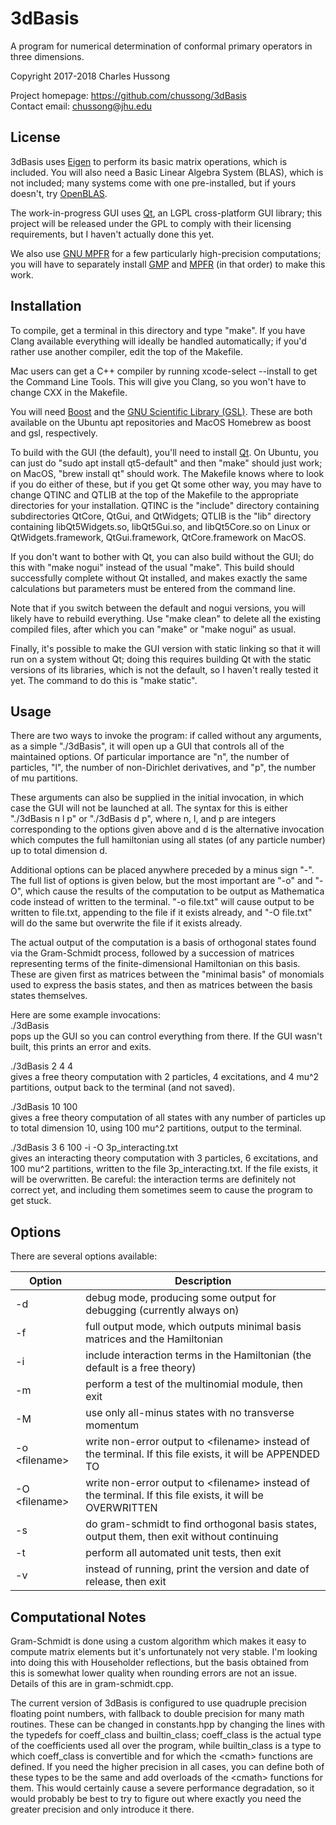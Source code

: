 # 3dBasis
A program for numerical determination of conformal primary operators in three 
dimensions.  

Copyright 2017-2018 Charles Hussong  

Project homepage:	https://github.com/chussong/3dBasis  
Contact email:		chussong@jhu.edu  

## License

3dBasis uses [Eigen](http://eigen.tuxfamily.org/) to perform its basic matrix 
operations, which is included. You will also need a Basic Linear Algebra
System (BLAS), which is not included; many systems come with one pre-installed,
but if yours doesn't, try [OpenBLAS](http://www.openblas.net/).  

The work-in-progress GUI uses [Qt](https://www.qt.io), an LGPL cross-platform 
GUI library; this project will be released under the GPL to comply with their 
licensing requirements, but I haven't actually done this yet.  

We also use [GNU MPFR](https://www.mpfr.org/) for a few particularly 
high-precision computations; you will have to separately install 
[GMP](https://gmplib.org/) and [MPFR](https://www.mpfr.org/) (in that order) 
to make this work.

## Installation

To compile, get a terminal in this directory and type "make". If you have Clang
available everything will ideally be handled automatically; if you'd rather use
another compiler, edit the top of the Makefile.  

Mac users can get a C++ compiler by running xcode-select --install to get the 
Command Line Tools. This will give you Clang, so you won't have to change CXX in
the Makefile.  

You will need [Boost](https://www.boost.org/) and the 
[GNU Scientific Library (GSL)](https://www.gnu.org/software/gsl/). These are 
both available on the Ubuntu apt repositories and MacOS Homebrew as boost and 
gsl, respectively.  

To build with the GUI (the default), you'll need to install 
[Qt](https://www.qt.io/). On Ubuntu, you can just do 
"sudo apt install qt5-default" and then "make" should just work; on MacOS,
"brew install qt" should work. The Makefile knows where to look if you do either
of these, but if you get Qt some other way, you may have to change QTINC and 
QTLIB at the top of the Makefile to the appropriate directories for your 
installation. QTINC is the "include" directory containing subdirectories QtCore, 
QtGui, and QtWidgets; QTLIB is the "lib" directory containing libQt5Widgets.so, 
libQt5Gui.so, and libQt5Core.so on Linux or QtWidgets.framework, 
QtGui.framework, QtCore.framework on MacOS.  

If you don't want to bother with Qt, you can also build without the GUI; do this
with "make nogui" instead of the usual "make". This build should successfully
complete without Qt installed, and makes exactly the same calculations but
parameters must be entered from the command line.  

Note that if you switch between the default and nogui versions, you will likely
have to rebuild everything. Use "make clean" to delete all the existing compiled
files, after which you can "make" or "make nogui" as usual.  

Finally, it's possible to make the GUI version with static linking so that it 
will run on a system without Qt; doing this requires building Qt with the static
versions of its libraries, which is not the default, so I haven't really tested
it yet. The command to do this is "make static".  

## Usage

There are two ways to invoke the program: if called without any arguments, as a
simple "./3dBasis", it will open up a GUI that controls all of the maintained
options. Of particular importance are "n", the number of particles, "l", the
number of non-Dirichlet derivatives, and "p", the number of mu partitions.  

These arguments can also be supplied in the initial invocation, in which case
the GUI will not be launched at all. The syntax for this is either 
"./3dBasis n l p" or "./3dBasis d p", where n, l, and p are integers 
corresponding to the options given above and d is the alternative invocation 
which computes the full hamiltonian using all states (of any particle number) up
to total dimension d.  

Additional options can be placed anywhere preceded by a minus sign "-". The
full list of options is given below, but the most important are "-o" and "-O",
which cause the results of the computation to be output as Mathematica code 
instead of written to the terminal. "-o file.txt" will cause output to be 
written to file.txt, appending to the file if it exists already, and 
"-O file.txt" will do the same but overwrite the file if it exists already.  

The actual output of the computation is a basis of orthogonal states found via
the Gram-Schmidt process, followed by a succession of matrices representing 
terms of the finite-dimensional Hamiltonian on this basis. These are given first
as matrices between the "minimal basis" of monomials used to express the basis
states, and then as matrices between the basis states themselves.  

Here are some example invocations:  
./3dBasis  
pops up the GUI so you can control everything from there. If the GUI wasn't 
built, this prints an error and exits.  

./3dBasis 2 4 4  
gives a free theory computation with 2 particles, 4 excitations, and 4 mu^2 
partitions, output back to the terminal (and not saved).  

./3dBasis 10 100  
gives a free theory computation of all states with any number of particles up to
total dimension 10, using 100 mu^2 partitions, output to the terminal.  

./3dBasis 3 6 100 -i -O 3p\_interacting.txt  
gives an interacting theory computation with 3 particles, 6 excitations, and 100
mu^2 partitions, written to the file 3p\_interacting.txt. If the file exists, it
will be overwritten. Be careful: the interaction terms are definitely not 
correct yet, and including them sometimes seem to cause the program to get 
stuck.  

## Options

There are several options available: 

| Option | Description |
| ------ | ----------- |
| -d | debug mode, producing some output for debugging (currently always on) |
| -f | full output mode, which outputs minimal basis matrices and the Hamiltonian |
| -i | include interaction terms in the Hamiltonian (the default is a free theory) |
| -m | perform a test of the multinomial module, then exit |
| -M | use only all-minus states with no transverse momentum |
| -o \<filename\> | write non-error output to \<filename\> instead of the terminal. If this file exists, it will be APPENDED TO |
| -O \<filename\> | write non-error output to \<filename\> instead of the terminal. If this file exists, it will be OVERWRITTEN |
| -s | do gram-schmidt to find orthogonal basis states, output them, then exit without continuing |
| -t | perform all automated unit tests, then exit |
| -v | instead of running, print the version and date of release, then exit |

## Computational Notes

Gram-Schmidt is done using a custom algorithm which makes it easy to compute
matrix elements but it's unfortunately not very stable. I'm looking into doing
this with Householder reflections, but the basis obtained from this is somewhat
lower quality when rounding errors are not an issue. Details of this are in
gram-schmidt.cpp.  

The current version of 3dBasis is configured to use quadruple precision floating
point numbers, with fallback to double precision for many math routines. These 
can be changed in constants.hpp by changing the lines with the typedefs for 
coeff\_class and builtin\_class; coeff\_class is the actual type of the 
coefficients used all over the program, while builtin\_class is a type to which
coeff\_class is convertible and for which the \<cmath\> functions are defined. 
If you need the higher precision in all cases, you can define both of these 
types to be the same and add overloads of the \<cmath\> functions for them. This
would certainly cause a severe performance degradation, so it would probably be
best to try to figure out where exactly you need the greater precision and only
introduce it there.  
